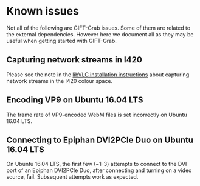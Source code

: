 # Known issues

Not all of the following are GIFT-Grab issues.
Some of them are related to the external dependencies.
However here we document all as they may be useful when getting started with GIFT-Grab.


## Capturing network streams in I420

Please see the note in the [libVLC installation instructions](doc/tips.md#libvlc) about capturing network streams in the I420 colour space.

## Encoding VP9 on Ubuntu 16.04 LTS

The frame rate of VP9-encoded WebM files is set incorrectly on Ubuntu 16.04 LTS.

## Connecting to Epiphan DVI2PCIe Duo on Ubuntu 16.04 LTS

On Ubuntu 16.04 LTS, the first few (~1-3) attempts to connect to the DVI port of an Epiphan DVI2PCIe Duo, after connecting and turning on a video source, fail.
Subsequent attempts work as expected.

